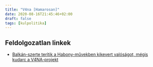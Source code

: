 ```yaml
---
title: "V4na [Hamarosan]"
date: 2020-08-16T21:45:46+02:00
draft: false
tags: [kulpolitika]
---
```


## Feldolgozatlan linkek

- [Balkán-szerte terítik a Habony-művekben kikevert valóságot, mégis kudarc a V4NA-projekt](https://atlatszo.hu/2020/05/18/balkan-szerte-teritik-a-habony-muvekben-kikevert-valosagot-megis-kudarc-a-v4na-projekt/)